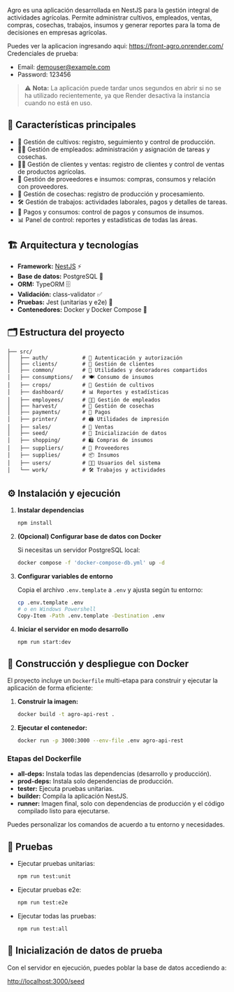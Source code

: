 Agro es una aplicación desarrollada en NestJS para la gestión integral de actividades agrícolas. Permite administrar cultivos, empleados, ventas, compras, cosechas, trabajos, insumos y generar reportes para la toma de decisiones en empresas agrícolas.

Puedes ver la aplicacion ingresando aqui: https://front-agro.onrender.com/
Credenciales de prueba: 
  - Email: demouser@example.com
  - Password: 123456
> ⚠ **Nota:** La aplicación puede tardar unos segundos en abrir si no se ha utilizado recientemente, ya que Render desactiva la instancia cuando no está en uso.

## 🚀 Características principales

- 🌾 Gestión de cultivos: registro, seguimiento y control de producción.
- 👨‍🌾 Gestión de empleados: administración y asignación de tareas y cosechas.
- 🧑‍💼 Gestión de clientes y ventas: registro de clientes y control de ventas de productos agrícolas.
- 🚚 Gestión de proveedores e insumos: compras, consumos y relación con proveedores.
- 🧺 Gestión de cosechas: registro de producción y procesamiento.
- 🛠️ Gestión de trabajos: actividades laborales, pagos y detalles de tareas.
- 💸 Pagos y consumos: control de pagos y consumos de insumos.
- 📊 Panel de control: reportes y estadísticas de todas las áreas.

## 🏗️ Arquitectura y tecnologías

- **Framework:** [NestJS](https://nestjs.com/) ⚡
- **Base de datos:** PostgreSQL 🐘
- **ORM:** TypeORM 🗄️
- **Validación:** class-validator ✅
- **Pruebas:** Jest (unitarias y e2e) 🧪
- **Contenedores:** Docker y Docker Compose 🐳

## 🗂️ Estructura del proyecto

```
├── src/
│   ├── auth/           # 🔐 Autenticación y autorización
│   ├── clients/        # 👥 Gestión de clientes
│   ├── common/         # 🧰 Utilidades y decoradores compartidos
│   ├── consumptions/   # 🍽️ Consumo de insumos
│   ├── crops/          # 🌾 Gestión de cultivos
│   ├── dashboard/      # 📊 Reportes y estadísticas
│   ├── employees/      # 👨‍🌾 Gestión de empleados
│   ├── harvest/        # 🧺 Gestión de cosechas
│   ├── payments/       # 💸 Pagos
│   ├── printer/        # 🖨️ Utilidades de impresión
│   ├── sales/          # 🛒 Ventas
│   ├── seed/           # 🌱 Inicialización de datos
│   ├── shopping/       # 🛍️ Compras de insumos
│   ├── suppliers/      # 🚚 Proveedores
│   ├── supplies/       # 📦 Insumos
│   ├── users/          # 🧑‍💻 Usuarios del sistema
│   └── work/           # 🛠️ Trabajos y actividades
```

## ⚙️ Instalación y ejecución

1. **Instalar dependencias**

   ```bash
   npm install
   ```

2. **(Opcional) Configurar base de datos con Docker**

   Si necesitas un servidor PostgreSQL local:

   ```bash
   docker compose -f 'docker-compose-db.yml' up -d
   ```

3. **Configurar variables de entorno**

   Copia el archivo `.env.template` a `.env` y ajusta según tu entorno:

   ```bash
   cp .env.template .env
   # o en Windows Powershell
   Copy-Item -Path .env.template -Destination .env
   ```

4. **Iniciar el servidor en modo desarrollo**

   ```bash
   npm run start:dev
   ```

## 🐳 Construcción y despliegue con Docker

El proyecto incluye un `Dockerfile` multi-etapa para construir y ejecutar la aplicación de forma eficiente:

1. **Construir la imagen:**

   ```bash
   docker build -t agro-api-rest .
   ```

2. **Ejecutar el contenedor:**

   ```bash
   docker run -p 3000:3000 --env-file .env agro-api-rest
   ```

### Etapas del Dockerfile

- **all-deps:** Instala todas las dependencias (desarrollo y producción).
- **prod-deps:** Instala solo dependencias de producción.
- **tester:** Ejecuta pruebas unitarias.
- **builder:** Compila la aplicación NestJS.
- **runner:** Imagen final, solo con dependencias de producción y el código compilado listo para ejecutarse.

Puedes personalizar los comandos de acuerdo a tu entorno y necesidades.

## 🧪 Pruebas

- Ejecutar pruebas unitarias:

  ```bash
  npm run test:unit
  ```

- Ejecutar pruebas e2e:

  ```bash
  npm run test:e2e
  ```

- Ejecutar todas las pruebas:

  ```bash
  npm run test:all
  ```

## 🌱 Inicialización de datos de prueba

Con el servidor en ejecución, puedes poblar la base de datos accediendo a:

[http://localhost:3000/seed](http://localhost:3000/seed)



